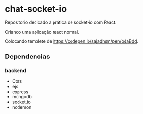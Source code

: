 # chat-socket-io

Repositorio dedicado a prática de socket-io com React.

Criando uma aplicação react normal.

Colocando templete de https://codepen.io/sajadhsm/pen/odaBdd.

## Dependencias
### backend

- Cors
- ejs
- express
- mongodb
- socket.io
- nodemon


